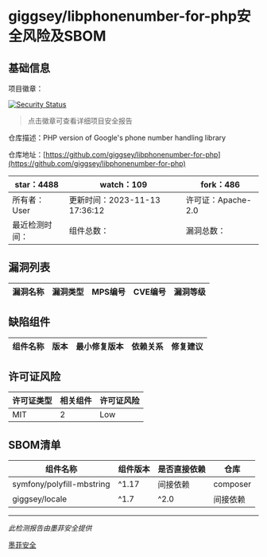 # giggsey/libphonenumber-for-php安全风险及SBOM

## 基础信息

项目徽章：

[![Security Status](https://www.murphysec.com/platform3/v31/badge/1724502026007564288.svg)](https://www.murphysec.com/console/report/1724502025252589568/1724502026007564288)

> 点击徽章可查看详细项目安全报告

仓库描述：PHP version of Google's phone number handling library

仓库地址：[https://github.com/giggsey/libphonenumber-for-php](https://github.com/giggsey/libphonenumber-for-php)

| star：4488 | watch：109 | fork：486 |
| ----------- | -------------- | ------------ |
| 所有者：User | 更新时间：2023-11-13 17:36:12 | 许可证：Apache-2.0 |
| 最近检测时间： | 组件总数： | 漏洞总数： |




## 漏洞列表

| 漏洞名称 | 漏洞类型 | MPS编号 | CVE编号 | 漏洞等级 |
| ------- | ------ | ------- | ------ | ----- |





## 缺陷组件

| 组件名称 | 版本 | 最小修复版本 | 依赖关系 | 修复建议 |
| -------- | ---- | ------------ | -------- | -------- |





## 许可证风险

| 许可证类型 | 相关组件 | 许可证风险 |
| ---------- | -------- | ---------- |
|MIT|2|Low|




## SBOM清单

| 组件名称 | 组件版本 | 是否直接依赖 | 仓库 |
| -------- | -------- | ------------ | ---- |
|symfony/polyfill-mbstring|^1.17|间接依赖|composer|
|giggsey/locale|^1.7|^2.0|间接依赖|composer|


------

*此检测报告由墨菲安全提供*

[墨菲安全](www.murphysec.com)
